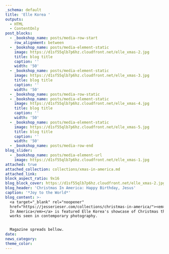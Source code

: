 ```yaml
---
_schema: default
title: 'Elle Korea '
outputs:
  - HTML
  - ContentOnly
post_blocks:
  - _bookshop_name: posts/media-row-start
    row_alignment: between
  - _bookshop_name: posts/media-element-static
    image: https://d1sf55qlb7p6hz.cloudfront.net/elle_xmas-2.jpg
    title: blog title
    caption: ''
    width: '50'
  - _bookshop_name: posts/media-element-static
    image: https://d1sf55qlb7p6hz.cloudfront.net/elle_xmas-3.jpg
    title: blog title
    caption: ''
    width: '50'
  - _bookshop_name: posts/media-row-static
  - _bookshop_name: posts/media-element-static
    image: https://d1sf55qlb7p6hz.cloudfront.net/elle_xmas-4.jpg
    title: blog title
    caption: ''
    width: '50'
  - _bookshop_name: posts/media-element-static
    image: https://d1sf55qlb7p6hz.cloudfront.net/elle_xmas-5.jpg
    title: blog title
    caption: ''
    width: '50'
  - _bookshop_name: posts/media-row-end
blog_slider:
  - _bookshop_name: posts/media-element-url
    image: https://d1sf55qlb7p6hz.cloudfront.net/elle_xmas-1.jpg
attached: true
attached_collection: collections/xmas-in-america.md
attached_link:
block_aspect_ratio: 9x16
blog_block_cover: https://d1sf55qlb7p6hz.cloudfront.net/elle_xmas-2.jpg
blog_header: 'Christmas In America: Happy Birthday, Jesus'
caption: '*Joy to the World*'
blog_content: >-
  <a target="_blank" rel="noopener"
  href="https://jesserieser.com/collections/christmas-in-america/"><em>Christmas
  In America</em></a> is featured Elle Korea's showcase of Christmas themed
  works seen in contemporary photography.


  Magazine spreads bellow.
date:
news_category:
theme_color:
---
```

